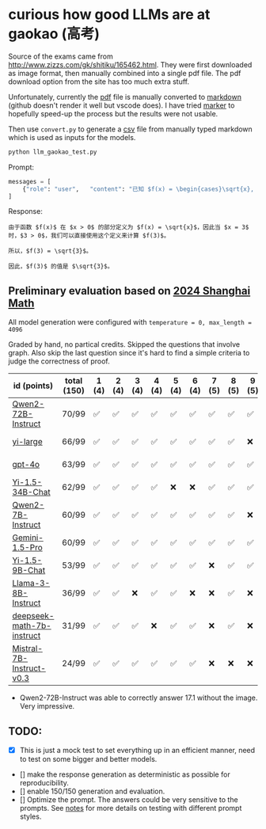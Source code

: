 # curious how good LLMs are at gaokao (高考)

Source of the exams came from http://www.zizzs.com/gk/shitiku/165462.html. They were first downloaded as image format, then manually combined into a 
single pdf file. The pdf download option from the site has too much extra stuff.

Unfortunately, currently the [pdf](data/2024_math_shanghai/exam_with_answer.pdf) file is manually converted to 
[markdown](data/2024_math_shanghai/exam_with_answer.md) (github doesn't render it well but vscode does). I have tried
[marker](https://github.com/VikParuchuri/marker) to hopefully speed-up the process but the results were not usable.

Then use `convert.py` to generate a [csv](data/2024_math_shanghai/exam_with_answer.csv) file from manually typed markdown which is used as inputs for 
the models.

```python
python llm_gaokao_test.py
```

Prompt:
```python
messages = [
    {"role": "user",   "content": "已知 $f(x) = \begin{cases}\sqrt{x}, x > 0 \\1, x \leq 0\end{cases}$，$f(3)=$"},
]
```

Response:
```text
由于函数 $f(x)$ 在 $x > 0$ 的部分定义为 $f(x) = \sqrt{x}$，因此当 $x = 3$ 时，$3 > 0$，我们可以直接使用这个定义来计算 $f(3)$。

所以，$f(3) = \sqrt{3}$。

因此，$f(3)$ 的值是 $\sqrt{3}$。
```

## Preliminary evaluation based on [2024 Shanghai Math](data/2024_math_shanghai/exam.pdf)
All model generation were configured with `temperature = 0, max_length = 4096`

Graded by hand, no partical credits. Skipped the questions that involve graph. Also skip the last question since it's hard to find a simple criteria to judge the correctness of proof.

| id (points)                                                                           | total (150) | 1 (4) | 2 (4) | 3 (4) | 4 (4) | 5 (4) | 6 (4) | 7 (5) | 8 (5) | 9 (5) | 10 (5) | 11 (5) | 12 (5) | 13 (4) | 14 (4) | 15 (5) | 16 (5) | 17 (14)  | 18 (14) | 19 (14) | 20 (18)   | 21 (18) |
| ------------------------------------------------------------------------------------- |-------------|-------|-------|-------|-------|-------|-------|-------|-------|-------|--------|--------|--------|--------|--------|--------|--------|----------|---------|---------|-----------|---------|
| [Qwen2-72B-Instruct](response/Qwen2-72B-Instruct-2024_math_shanghai.md)               |70/99        | ✅    | ✅    | ✅    | ✅    | ✅    | ✅    | ✅    | ✅    | ✅    | ❌    | Skipped | ❌    | ✅     | ✅     | ✅     | ✅     | Skipped* | ✅ ❌   | Skipped | ✅ ❌ ❌ | Skipped |
| [yi-large](response/yi-large-2024_math_shanghai.md)                                   |66/99        | ✅    | ✅    | ✅    | ✅    | ✅    | ✅    | ✅    | ✅    | ❌    | ❌    | Skipped | ❌    | ✅     | ✅     | ✅     | ❌     | Skipped  | ❌ ✅   | Skipped | ✅ ✅ ❌ | Skipped |
| [gpt-4o](response/gpt-4o-2024_math_shanghai.md)                                       |63/99        | ✅    | ✅    | ✅    | ✅    | ✅    | ✅    | ✅    | ✅    | ✅    | ❌    | Skipped | ❌    | ✅     | ✅     | ✅     | ✅     | Skipped  | ❌ ❌   | Skipped | ✅ ❌ ❌ | Skipped |
| [Yi-1.5-34B-Chat](response/Yi-1.5-34B-Chat-2024_math_shanghai.md)                     |62/99        | ✅    | ✅    | ✅    | ✅    | ❌    | ❌    | ✅    | ✅    | ✅    | ❌    | Skipped | ❌    | ✅     | ✅     | ✅     | ✅     | Skipped  | ❌ ✅   | Skipped | ✅ ❌ ❌ | Skipped |
| [Qwen2-7B-Instruct](response/Qwen2-7B-Instruct-2024_math_shanghai.md)                 |60/99        | ✅    | ✅    | ✅    | ✅    | ✅    | ✅    | ✅    | ✅    | ❌    | ❌    | Skipped | ❌    | ✅     | ✅     | ❌     | ✅     | Skipped  | ❌ ✅   | Skipped | ✅ ❌ ❌ | Skipped |
| [Gemini-1.5-Pro](response/gemini-1.5-pro-2024_math_shanghai.md)                       |60/99        | ✅    | ✅    | ✅    | ✅    | ✅    | ✅    | ✅    | ✅    | ✅    | ❌    | Skipped | ❌    | ✅     | ✅     | ❌     | ❌     | Skipped  | ✅ ❌   | Skipped | ✅ ❌ ❌ | Skipped |
| [Yi-1.5-9B-Chat](response/Yi-1.5-9B-Chat-2024_math_shanghai.md)                       |53/99        | ✅    | ✅    | ✅    | ✅    | ✅    | ✅    | ❌    | ✅    | ✅    | ❌    | Skipped | ❌    | ✅     | ✅     | ❌     | ✅     | Skipped  | ❌ ❌   | Skipped | ✅ ❌ ❌ | Skipped |
| [Llama-3-8B-Instruct](response/Meta-Llama-3-8B-Instruct-2024_math_shanghai.md)        |36/99        | ✅    | ✅    | ❌    | ✅    | ✅    | ❌    | ❌    | ✅    | ❌    | ❌    | Skipped | ❌    | ✅     | ❌     | ❌     | ✅     | Skipped  | ❌ ❌   | Skipped | ✅ ❌ ❌ | Skipped |
| [deepseek-math-7b-instruct](response/deepseek-math-7b-instruct-2024_math_shanghai.md) |31/99        | ✅    | ✅    | ✅    | ❌    | ✅    | ✅    | ❌    | ✅    | ❌    | ❌    | Skipped | ❌    | ❌     | ❌     | ❌     | ❌     | Skipped  | ❌ ❌   | Skipped | ❌ ❌ ✅ | Skipped |
| [Mistral-7B-Instruct-v0.3](response/Mistral-7B-Instruct-v0.3-2024_math_shanghai.md)   |24/99        | ✅    | ✅    | ✅    | ✅    | ✅    | ✅    | ❌    | ❌    | ❌    | ❌    | Skipped | ❌    | ❌     | ❌     | ❌     | ❌     | Skipped  | ❌ ❌   | Skipped | ❌ ❌ ❌ | Skipped |

* Qwen2-72B-Instruct was able to correctly answer 17.1 without the image. Very impressive.

## TODO: 
- [x] This is just a mock test to set everything up in an efficient manner, need to test on some bigger and better models.
- [] make the response generation as deterministic as possible for reproducibility.
- [] enable 150/150 generation and evaluation.
- [] Optimize the prompt. The answers could be very sensitive to the prompts. See [notes](notes.md) for more details on testing with different prompt styles.
